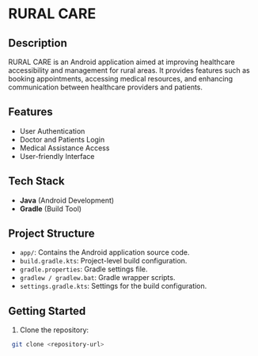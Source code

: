 # RURAL CARE

## Description
RURAL CARE is an Android application aimed at improving healthcare accessibility and management for rural areas. It provides features such as booking appointments, accessing medical resources, and enhancing communication between healthcare providers and patients.

## Features
- User Authentication
- Doctor and Patients Login
- Medical Assistance Access
- User-friendly Interface

## Tech Stack
- **Java** (Android Development)
- **Gradle** (Build Tool)

## Project Structure
- `app/`: Contains the Android application source code.
- `build.gradle.kts`: Project-level build configuration.
- `gradle.properties`: Gradle settings file.
- `gradlew / gradlew.bat`: Gradle wrapper scripts.
- `settings.gradle.kts`: Settings for the build configuration.

## Getting Started
1. Clone the repository:
```bash
 git clone <repository-url>

